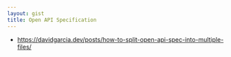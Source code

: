 ```yaml
---
layout: gist
title: Open API Specification
---
```


- <https://davidgarcia.dev/posts/how-to-split-open-api-spec-into-multiple-files/>